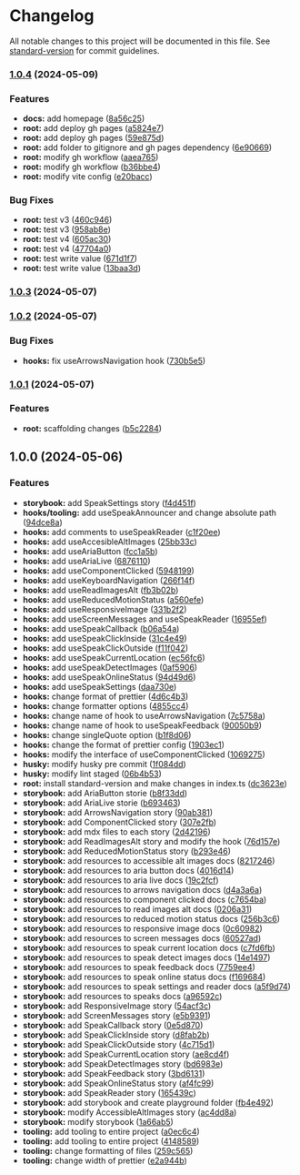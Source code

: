 # Changelog

All notable changes to this project will be documented in this file. See [standard-version](https://github.com/conventional-changelog/standard-version) for commit guidelines.

### [1.0.4](https://github.com/fmruiz/voguex-a11y/compare/v1.0.3...v1.0.4) (2024-05-09)


### Features

* **docs:** add homepage ([8a56c25](https://github.com/fmruiz/voguex-a11y/commit/8a56c253858023546622585b521f3a76ae3bf1fb))
* **root:** add deploy gh pages ([a5824e7](https://github.com/fmruiz/voguex-a11y/commit/a5824e7541017d53dd14e2280943084255b32a75))
* **root:** add deploy gh pages ([59e875d](https://github.com/fmruiz/voguex-a11y/commit/59e875da2e0d4550d633ce18b27ba3fa5cce24cf))
* **root:** add folder to gitignore and gh pages dependency ([6e90669](https://github.com/fmruiz/voguex-a11y/commit/6e90669041b3510e9cb935804a926e094b6b28fc))
* **root:** modify gh workflow ([aaea765](https://github.com/fmruiz/voguex-a11y/commit/aaea76517b6bd1ab316fc80fd26df636bb400c75))
* **root:** modify gh workflow ([b36bbe4](https://github.com/fmruiz/voguex-a11y/commit/b36bbe4439c4f20faf8422315baa75d1adb86b07))
* **root:** modify vite config ([e20bacc](https://github.com/fmruiz/voguex-a11y/commit/e20baccd7fa85cfb96396e2d7ed28925fc69238f))


### Bug Fixes

* **root:** test v3 ([460c946](https://github.com/fmruiz/voguex-a11y/commit/460c9464e883cf9495da3954f7e763e6c52ec8ba))
* **root:** test v3 ([958ab8e](https://github.com/fmruiz/voguex-a11y/commit/958ab8ed128b7edec188609debfa51c141822fbd))
* **root:** test v4 ([605ac30](https://github.com/fmruiz/voguex-a11y/commit/605ac309746e9dcd75456cbb0f4d44820fec75ef))
* **root:** test v4 ([47704a0](https://github.com/fmruiz/voguex-a11y/commit/47704a09c09afffc5194c5e062d680b91085788d))
* **root:** test write value ([671d1f7](https://github.com/fmruiz/voguex-a11y/commit/671d1f7e837576a98ccd952ae2275f6249becdd8))
* **root:** test write value ([13baa3d](https://github.com/fmruiz/voguex-a11y/commit/13baa3d63fe12bb1323f112ce8886ca18a506347))

### [1.0.3](https://github.com/fmruiz/voguex-a11y/compare/v1.0.2...v1.0.3) (2024-05-07)

### [1.0.2](https://github.com/fmruiz/voguex-a11y/compare/v1.0.1...v1.0.2) (2024-05-07)


### Bug Fixes

* **hooks:** fix useArrowsNavigation hook ([730b5e5](https://github.com/fmruiz/voguex-a11y/commit/730b5e5481ff66c653fe519089e0182faf3c4ebe))

### [1.0.1](https://github.com/fmruiz/voguex-a11y/compare/v1.0.0...v1.0.1) (2024-05-07)


### Features

* **root:** scaffolding changes ([b5c2284](https://github.com/fmruiz/voguex-a11y/commit/b5c2284f5798b887e70511bd2db8cf608b6c3a1e))

## 1.0.0 (2024-05-06)


### Features

* **storybook:** add SpeakSettings story ([f4d451f](https://github.com/fmruiz/voguex-a11y/commit/f4d451fe7cb12a49032a08f7f5ba66cde3301951))
* **hooks/tooling:** add useSpeakAnnouncer and change absolute path ([94dce8a](https://github.com/fmruiz/voguex-a11y/commit/94dce8ac59232baefeb28ac1ab134d302bce994d))
* **hooks:** add comments to useSpeakReader ([c1f20ee](https://github.com/fmruiz/voguex-a11y/commit/c1f20ee2b5330f5266106d69b493c6c5cc98bfa9))
* **hooks:** add useAccesibleAltImages ([25bb33c](https://github.com/fmruiz/voguex-a11y/commit/25bb33cc97a0a8a69d631b774dc1d317c84fc0f9))
* **hooks:** add useAriaButton ([fcc1a5b](https://github.com/fmruiz/voguex-a11y/commit/fcc1a5bb7c4b7c2faf754d0e7e4265d19c8a93d5))
* **hooks:** add useAriaLive ([6876110](https://github.com/fmruiz/voguex-a11y/commit/6876110b8a1504382290e22dc573e59f279294e0))
* **hooks:** add useComponentClicked ([5948199](https://github.com/fmruiz/voguex-a11y/commit/594819956c17c478d1ba12c07b5c676cd1ae29cd))
* **hooks:** add useKeyboardNavigation ([266f14f](https://github.com/fmruiz/voguex-a11y/commit/266f14f5d783749a6d46a1119534240d6e98cfe0))
* **hooks:** add useReadImagesAlt ([fb3b02b](https://github.com/fmruiz/voguex-a11y/commit/fb3b02bfce754e0187bbc449074d85bc97728d8d))
* **hooks:** add useReducedMotionStatus ([a560efe](https://github.com/fmruiz/voguex-a11y/commit/a560efebb5ecd3f2e1dd4c8663f4dc7d99fe2528))
* **hooks:** add useResponsiveImage ([331b2f2](https://github.com/fmruiz/voguex-a11y/commit/331b2f2c23b0c99856ac5beeb04230eeccfb3092))
* **hooks:** add useScreenMessages and useSpeakReader ([16955ef](https://github.com/fmruiz/voguex-a11y/commit/16955efdd380be727fff03bcc732183729ef40da))
* **hooks:** add useSpeakCallback ([b06a54a](https://github.com/fmruiz/voguex-a11y/commit/b06a54af4c9d1801eda7a37fe307e8c9598fccab))
* **hooks:** add useSpeakClickInside ([31c4e49](https://github.com/fmruiz/voguex-a11y/commit/31c4e49c3e30dc88d4e7481da7f63a3836cb7c33))
* **hooks:** add useSpeakClickOutside ([f11f042](https://github.com/fmruiz/voguex-a11y/commit/f11f0424cbe9754ee282815c283ad7a31129739a))
* **hooks:** add useSpeakCurrentLocation ([ec56fc6](https://github.com/fmruiz/voguex-a11y/commit/ec56fc6b977e9472710f9dbb3f1a0ea45083af71))
* **hooks:** add useSpeakDetectImages ([0af5906](https://github.com/fmruiz/voguex-a11y/commit/0af5906c2daff9240cefba452bed1477087e17f5))
* **hooks:** add useSpeakOnlineStatus ([94d49d6](https://github.com/fmruiz/voguex-a11y/commit/94d49d659a95556476b1b973d4bb8ddb0ddae922))
* **hooks:** add useSpeakSettings ([daa730e](https://github.com/fmruiz/voguex-a11y/commit/daa730eccfb2aa8f59637424e76ddec3f08603a3))
* **hooks:** change format of prettier ([4d6c4b3](https://github.com/fmruiz/voguex-a11y/commit/4d6c4b3120ecbfae1466293975a80808f2fd1c91))
* **hooks:** change formatter options ([4855cc4](https://github.com/fmruiz/voguex-a11y/commit/4855cc454b2228b722474dc2b2b7c6a4fbcda06c))
* **hooks:** change name of hook to useArrowsNavigation ([7c5758a](https://github.com/fmruiz/voguex-a11y/commit/7c5758a9c6d39147e8b0b1741fd3c71d8e62f246))
* **hooks:** change name of hook to useSpeakFeedback ([90050b9](https://github.com/fmruiz/voguex-a11y/commit/90050b9c25f3ad9fb2130d8da3f994f8a2a42381))
* **hooks:** change singleQuote option ([b1f8d06](https://github.com/fmruiz/voguex-a11y/commit/b1f8d0603bf1728a929402b94ad0af8c95cf345d))
* **hooks:** change the format of prettier config ([1903ec1](https://github.com/fmruiz/voguex-a11y/commit/1903ec17b8277064951c928d893d9cfe6d8eeed0))
* **hooks:** modify the interface of useComponentClicked ([1069275](https://github.com/fmruiz/voguex-a11y/commit/10692759852e9abf59d7fbc1a57cdb211c7bbdd7))
* **husky:** modify husky pre commit ([1f084dd](https://github.com/fmruiz/voguex-a11y/commit/1f084dd8ea17183d0fd9b7ba8652538be1d05379))
* **husky:** modify lint staged ([06b4b53](https://github.com/fmruiz/voguex-a11y/commit/06b4b53d073ffb3fb1e78cf7a6038a92562bdc41))
* **root:** install standard-version and make changes in index.ts ([dc3623e](https://github.com/fmruiz/voguex-a11y/commit/dc3623e32d80bb281fe742f5d872518efa3b9cfa))
* **storybook:** add AriaButton storie ([b8f33dd](https://github.com/fmruiz/voguex-a11y/commit/b8f33dd751350ca3cdde3ca30363e85d53685614))
* **storybook:** add AriaLive storie ([b693463](https://github.com/fmruiz/voguex-a11y/commit/b693463323ee6b2afc378403d8d60bdfd4795083))
* **storybook:** add ArrowsNavigation story ([90ab381](https://github.com/fmruiz/voguex-a11y/commit/90ab381f0a234d7b935e4431b17dfdef1e8df9d1))
* **storybook:** add ComponentClicked story ([307e2fb](https://github.com/fmruiz/voguex-a11y/commit/307e2fb640f41063f1b14188fd2515f770cf6f5e))
* **storybook:** add mdx files to each story ([2d42196](https://github.com/fmruiz/voguex-a11y/commit/2d421966cab2da36cb79f1475c90a157768a2c6d))
* **storybook:** add ReadImagesAlt story and modify the hook ([76d157e](https://github.com/fmruiz/voguex-a11y/commit/76d157e3a88098a5abc49a4d07e3ab5d7e1dae50))
* **storybook:** add ReducedMotionStatus story ([b293e46](https://github.com/fmruiz/voguex-a11y/commit/b293e4698f70ef671bf8a265e3945279a6069cb8))
* **storybook:** add resources to accessible alt images docs ([8217246](https://github.com/fmruiz/voguex-a11y/commit/82172461404e1e4aa316c27bc46a42c688aa6e16))
* **storybook:** add resources to aria button docs ([4016d14](https://github.com/fmruiz/voguex-a11y/commit/4016d147fc65418f69118763473fe6a02d305756))
* **storybook:** add resources to aria live docs ([19c2fcf](https://github.com/fmruiz/voguex-a11y/commit/19c2fcf70c2e58a785aaacb024ebea8a84894cfc))
* **storybook:** add resources to arrows navigation docs ([d4a3a6a](https://github.com/fmruiz/voguex-a11y/commit/d4a3a6a788302b01c71370b67c3005ed32926cf0))
* **storybook:** add resources to component clicked docs ([c7654ba](https://github.com/fmruiz/voguex-a11y/commit/c7654ba9997b9c88e7d518897e2193728426d0ff))
* **storybook:** add resources to read images alt docs ([0206a31](https://github.com/fmruiz/voguex-a11y/commit/0206a3122d8956adae36d7fc1aefdf4dd8a524a9))
* **storybook:** add resources to reduced motion status docs ([256b3c6](https://github.com/fmruiz/voguex-a11y/commit/256b3c65a54f35483d8f9c5be96b399bdf04ec2c))
* **storybook:** add resources to responsive image docs ([0c60982](https://github.com/fmruiz/voguex-a11y/commit/0c609822356197d06f3e9c69b977a69aa5800238))
* **storybook:** add resources to screen messages docs ([60527ad](https://github.com/fmruiz/voguex-a11y/commit/60527ad13929d5810860dd44907bc7e0721e0872))
* **storybook:** add resources to speak current location docs ([c7fd6fb](https://github.com/fmruiz/voguex-a11y/commit/c7fd6fb33216b8988290f0afd34d798c5183591f))
* **storybook:** add resources to speak detect images docs ([14e1497](https://github.com/fmruiz/voguex-a11y/commit/14e149717604117eb0b639935d410bba9f141e36))
* **storybook:** add resources to speak feedback docs ([7759ee4](https://github.com/fmruiz/voguex-a11y/commit/7759ee457f2dce32f5d072cba5e3492f654c3868))
* **storybook:** add resources to speak online status docs ([f169684](https://github.com/fmruiz/voguex-a11y/commit/f169684f23b80afcd4868a95d2809fe37d8c42d6))
* **storybook:** add resources to speak settings and reader docs ([a5f9d74](https://github.com/fmruiz/voguex-a11y/commit/a5f9d748d4e3c6fb56d385b769db5b4b89c4d318))
* **storybook:** add resources to speaks docs ([a96592c](https://github.com/fmruiz/voguex-a11y/commit/a96592c12eef4477c1fea0511776aaf1449e7bce))
* **storybook:** add ResponsiveImage story ([54acf3c](https://github.com/fmruiz/voguex-a11y/commit/54acf3ca5a7c68168ba3a18ac40884ffd23924e8))
* **storybook:** add ScreenMessages story ([e5b9391](https://github.com/fmruiz/voguex-a11y/commit/e5b9391908b99eb44f68639712487661f6afdeac))
* **storybook:** add SpeakCallback story ([0e5d870](https://github.com/fmruiz/voguex-a11y/commit/0e5d870d59515d383cc372783ab2707afd142251))
* **storybook:** add SpeakClickInside story ([d8fab2b](https://github.com/fmruiz/voguex-a11y/commit/d8fab2b2c3424b50bcd14832ffb6c6907cb01c7b))
* **storybook:** add SpeakClickOutside story ([4c715d1](https://github.com/fmruiz/voguex-a11y/commit/4c715d1f53b53dd4a3a311d0b528ae010e510677))
* **storybook:** add SpeakCurrentLocation story ([ae8cd4f](https://github.com/fmruiz/voguex-a11y/commit/ae8cd4fd9b2f32e9bd0e9c9a9b48838f1f8ba138))
* **storybook:** add SpeakDetectImages story ([bd6983e](https://github.com/fmruiz/voguex-a11y/commit/bd6983e094047ac05b99d3ac6808c1726afa56a2))
* **storybook:** add SpeakFeedback story ([3bd6131](https://github.com/fmruiz/voguex-a11y/commit/3bd61315d6310ef5f9696017faaead2f2a2be9b7))
* **storybook:** add SpeakOnlineStatus story ([af4fc99](https://github.com/fmruiz/voguex-a11y/commit/af4fc995a2030a025e70c9cf6591f318c0e050e4))
* **storybook:** add SpeakReader story ([165439c](https://github.com/fmruiz/voguex-a11y/commit/165439c735ef5381b24834345d0f358050078d3a))
* **storybook:** add storybook and create playground folder ([fb4e492](https://github.com/fmruiz/voguex-a11y/commit/fb4e49255135d50faacbe8fc8b2ceb542ceda885))
* **storybook:** modify AccessibleAltImages story ([ac4dd8a](https://github.com/fmruiz/voguex-a11y/commit/ac4dd8a18b3682358ce3abdcd9a45e403f5f7645))
* **storybook:** modify storybook ([1a66ab5](https://github.com/fmruiz/voguex-a11y/commit/1a66ab5e774f703dc27694144739ad1c4cdcf1a5))
* **tooling:** add tooling to entire project ([a0ec6c4](https://github.com/fmruiz/voguex-a11y/commit/a0ec6c42cbbbdb625afbc77b98d9cb6f10801939))
* **tooling:** add tooling to entire project ([4148589](https://github.com/fmruiz/voguex-a11y/commit/414858984587345498f7f8385cc51e77b12078f5))
* **tooling:** change formatting of files ([259c565](https://github.com/fmruiz/voguex-a11y/commit/259c565c6fb2e88f08c045090fde7cf39ffbac31))
* **tooling:** change width of prettier ([e2a944b](https://github.com/fmruiz/voguex-a11y/commit/e2a944b151aa5cb8b57840c24e516a24c44c09ef))
